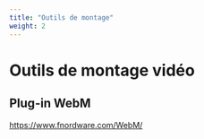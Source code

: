 ```yaml
---
title: "Outils de montage"
weight: 2
---
```


# Outils de montage vidéo

## Plug-in WebM

https://www.fnordware.com/WebM/
